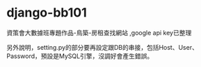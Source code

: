 # django-bb101
資策會大數據班專題作品-鳥築-房租查找網站 ,google api key已整理

另外說明，setting.py的部分要再設定跟DB的串接，包括Host、User、Password，預設是MySQL引擎，沒調好會產生錯誤。
